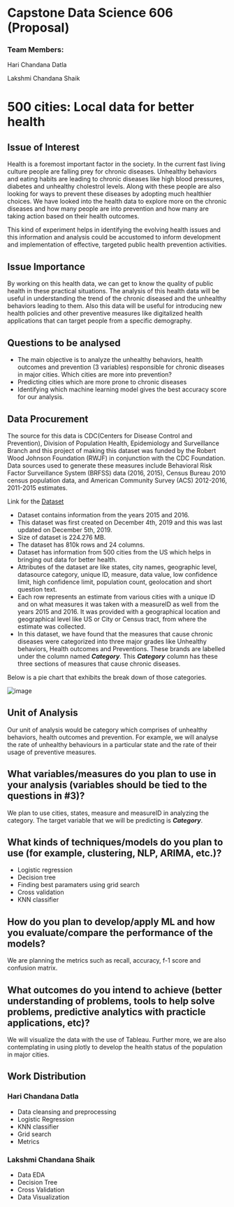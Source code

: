 # Capstone Data Science 606 (Proposal)

### Team Members:

Hari Chandana Datla

Lakshmi Chandana Shaik

# 500 cities: Local data for better health


## Issue of Interest

Health is a foremost important factor in the society. In the current fast living culture people are falling prey for chronic diseases. Unhealthy behaviors and eating habits are leading to chronic diseases like high blood pressures, diabetes and unhealthy cholestrol levels. Along with these people are also looking for ways to prevent these diseases by adopting much healthier choices. We have looked into the health data to explore more on the chronic diseases and how many people are into prevention and how many are taking action based on their health outcomes.

This kind of experiment helps in identifying the evolving health issues and this information and analysis could be accustomed to inform development and implementation of effective, targeted public health prevention activities.


## Issue Importance

By working on this health data, we can get to know the quality of public health in these practical situations. The analysis of this health data will be useful in understanding the trend of the chronic diseased and the unhealthy behaviors leading to them. Also this data will be useful for introducing new health policies and other preventive measures like digitalized health applications that can target people from a specific demography.


## Questions to be analysed


* The main objective is to analyze the unhealthy behaviors, health outcomes and prevention (3 variables) responsible for chronic diseases in major cities.
Which cities are more into prevention?
* Predicting cities which are more prone to chronic diseases
* Identifying which machine learning model gives the best accuracy score for our analysis.


## Data Procurement

The source for this data is CDC(Centers for Disease Control and Prevention), Division of Population Health, Epidemiology and Surveillance Branch and this project of making this dataset was funded by the Robert Wood Johnson Foundation (RWJF) in conjunction with the CDC Foundation. Data sources used to generate these measures include Behavioral Risk Factor Surveillance System (BRFSS) data (2016, 2015), Census Bureau 2010 census population data, and American Community Survey (ACS) 2012-2016, 2011-2015 estimates.

Link for the [Dataset](https://chronicdata.cdc.gov/500-Cities-Places/500-Cities-Local-Data-for-Better-Health-2018-relea/rja3-32tc)

* Dataset contains information from the years 2015 and 2016.
* This dataset was first created on December 4th, 2019 and this was last updated on December 5th, 2019.
* Size of dataset is 224.276 MB.
* The dataset has 810k rows and 24 columns.
* Dataset has information from 500 cities from the US which helps in bringing out data for better health.
* Attributes of the dataset are like states, city names, geographic level, datasource category, unique ID, measure, data value, low confidence limit, high confidence limit, population count, geolocation and short question text.
* Each row represents an estimate from various cities with a unique ID and on what measures it was taken with a measureID as well from the years 2015 and 2016. It was provided with a geographical location and geographical level like US or City or Census tract, from where the estimate was collected.
* In this dataset, we have found that the measures that cause chronic diseases were categorized into three major grades like Unhealthy behaviors, Health outcomes and Preventions. These brands are labelled under the column named ***Category***. This ***Category*** column has these three sections of measures that cause chronic diseases.



Below is a pie chart that exhibits the break down of those categories.

![image](https://user-images.githubusercontent.com/78044715/172450433-1e1c3af6-eff8-48e2-83c3-0584601a14af.png)


## Unit of Analysis

Our unit of analysis would be category which comprises of unhealthy behaviors, health outcomes and prevention. For example, we will analyse the rate of unhealthy behaviours in a particular state and the rate of their usage of preventive measures.


## What variables/measures do you plan to use in your analysis (variables should be tied to the questions in #3)?

We plan to use cities, states, measure and measureID in analyzing the category. The target variable that we will be predicting is ***Category***.


## What kinds of techniques/models do you plan to use (for example, clustering, NLP, ARIMA, etc.)?

* Logistic regression
* Decision tree
* Finding best paramaters using grid search
* Cross validation
* KNN classifier


## How do you plan to develop/apply ML and how you evaluate/compare the performance of the models?

We are planning the metrics such as recall, accuracy, f-1 score and confusion matrix.


## What outcomes do you intend to achieve (better understanding of problems, tools to help solve problems, predictive analytics with practicle applications, etc)?

We will visualize the data with the use of Tableau. Further more, we are also contemplating in using plotly to develop the health status of the population in major cities.


## Work Distribution

### Hari Chandana Datla

* Data cleansing and preprocessing
* Logistic Regression
* KNN classifier
* Grid search
* Metrics


### Lakshmi Chandana Shaik

* Data EDA
* Decision Tree
* Cross Validation
* Data Visualization
